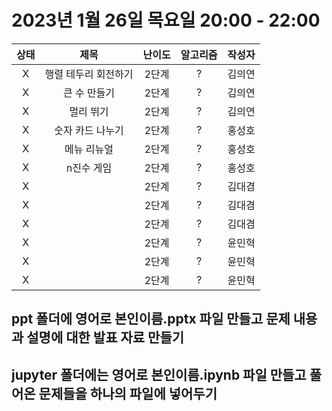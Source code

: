 # 2023년 1월 26일 목요일 20:00 - 22:00

|상태|제목|난이도|알고리즘|작성자  
|:---:|:---:|:---:|:---:|:---:|  
|X|행렬 테두리 회전하기|2단계|?|김의연  
|X|큰 수 만들기|2단계|?|김의연  
|X|멀리 뛰기|2단계|?|김의연  
|X|숫자 카드 나누기|2단계|?|홍성호
|X|메뉴 리뉴얼|2단계|?|홍성호
|X|n진수 게임|2단계|?|홍성호
|X| |2단계|?|김대겸
|X| |2단계|?|김대겸  
|X| |2단계|?|김대겸  
|X| |2단계|?|윤민혁
|X| |2단계|?|윤민혁
|X| |2단계|?|윤민혁

## ppt 폴더에 영어로 본인이름.pptx 파일 만들고 문제 내용과 설명에 대한 발표 자료 만들기
## jupyter 폴더에는 영어로 본인이름.ipynb 파일 만들고 풀어온 문제들을 하나의 파일에 넣어두기

